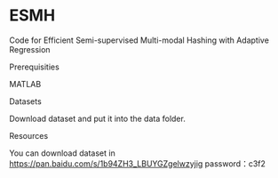 # ESMH

Code for Efficient Semi-supervised Multi-modal Hashing with Adaptive Regression

Prerequisities

MATLAB

Datasets

Download dataset and put it into the data folder.

Resources

You can download dataset in https://pan.baidu.com/s/1b94ZH3_LBUYGZgelwzyjig password：c3f2
